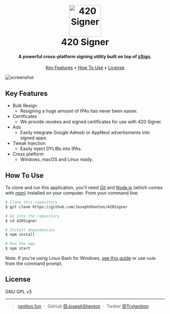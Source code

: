 
<h1 align="center">
  <br>
  <a href="https://420signer.app"><img src="https://raw.githubusercontent.com/JosephShenton/420Signer/master/branding/logo.png" alt="420 Signer" width="100"></a>
  <br>
  420 Signer
  <br>
  
</h1>

<h4 align="center">A powerful cross-platform signing utility built on top of <a href="https://github.com/zhlynn/zsign" target="_blank">zSign</a>.</h4>

<p align="center">
  <a href="#key-features">Key Features</a> •
  <a href="#how-to-use">How To Use</a> •
  <!-- <a href="#credits">Credits</a> • -->
  <a href="#license">License</a>
</p>

 ![screenshot](https://raw.githubusercontent.com/JosephShenton/420Signer/master/branding/signingPage_1.png)
 
## Key Features

* Bulk Resign
  - Resigning a huge amount of IPAs has never been easier.
* Certificates
  - We provide revokes and signed certificates for use with 420 Signer.
* Ads
  - Easily integrate Google Admob or AppNext advertisments into signed apps.
* Tweak Injection
  - Easily inject DYLIBs into IPAs.
* Cross platform
  - Windows, macOS and Linux ready.

## How To Use

To clone and run this application, you'll need [Git](https://git-scm.com) and [Node.js](https://nodejs.org/en/download/) (which comes with [npm](http://npmjs.com)) installed on your computer. From your command line:

```bash
# Clone this repository
$ git clone https://github.com/JosephShenton/420Signer

# Go into the repository
$ cd 420Signer

# Install dependencies
$ npm install

# Run the app
$ npm start
```

Note: If you're using Linux Bash for Windows, [see this guide](https://www.howtogeek.com/261575/how-to-run-graphical-linux-desktop-applications-from-windows-10s-bash-shell/) or use `node` from the command prompt.

<!--

## Download

You can [download](https://github.com/amitmerchant1990/electron-markdownify/releases/tag/v1.2.0) the latest installable version of Markdownify for Windows, macOS and Linux.

## Emailware

Markdownify is an [emailware](https://en.wiktionary.org/wiki/emailware). Meaning, if you liked using this app or it has helped you in any way, I'd like you send me an email at <bullredeyes@gmail.com> about anything you'd want to say about this software. I'd really appreciate it!

## Credits

This software uses the following open source packages:

- [Electron](http://electron.atom.io/)
- [Node.js](https://nodejs.org/)
- [Marked - a markdown parser](https://github.com/chjj/marked)
- [showdown](http://showdownjs.github.io/showdown/)
- [CodeMirror](http://codemirror.net/)
- Emojis are taken from [here](https://github.com/arvida/emoji-cheat-sheet.com)
- [highlight.js](https://highlightjs.org/)

## Related

[markdownify-web](https://github.com/amitmerchant1990/markdownify-web) - Web version of Markdownify

## Support

<a href="https://www.buymeacoffee.com/5Zn8Xh3l9" target="_blank"><img src="https://www.buymeacoffee.com/assets/img/custom_images/purple_img.png" alt="Buy Me A Coffee" style="height: 41px !important;width: 174px !important;box-shadow: 0px 3px 2px 0px rgba(190, 190, 190, 0.5) !important;-webkit-box-shadow: 0px 3px 2px 0px rgba(190, 190, 190, 0.5) !important;" ></a>

<p>Or</p> 

<a href="https://www.patreon.com/amitmerchant">
	<img src="https://c5.patreon.com/external/logo/become_a_patron_button@2x.png" width="160">
</a>

## You may also like...

- [Pomolectron](https://github.com/amitmerchant1990/pomolectron) - A pomodoro app
- [Correo](https://github.com/amitmerchant1990/correo) - A menubar/taskbar Gmail App for Windows and macOS -->

## License

GNU GPL v3

---

> [ignition.fun](https://ignition.fun) &nbsp;&middot;&nbsp;
> GitHub [@JosephShenton](https://github.com/JosephShenton) &nbsp;&middot;&nbsp;
> Twitter [@TryIgnition](https://twitter.com/TryIgnition)
